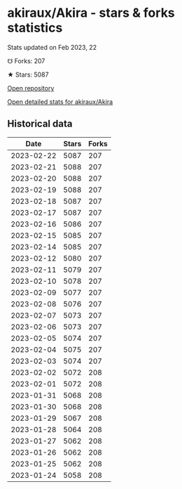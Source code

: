 # akiraux/Akira - stars & forks statistics

Stats updated on Feb 2023, 22

☋ Forks: 207

★ Stars: 5087

[Open repository](https://github.com/akiraux/Akira)

[Open detailed stats for akiraux/Akira](https://reviewgithub.com/rep/akiraux/Akira)

## Historical data
| Date | Stars | Forks |
|------|-------|-------|
| 2023-02-22 | 5087 | 207 | 
| 2023-02-21 | 5088 | 207 | 
| 2023-02-20 | 5088 | 207 | 
| 2023-02-19 | 5088 | 207 | 
| 2023-02-18 | 5087 | 207 | 
| 2023-02-17 | 5087 | 207 | 
| 2023-02-16 | 5086 | 207 | 
| 2023-02-15 | 5085 | 207 | 
| 2023-02-14 | 5085 | 207 | 
| 2023-02-12 | 5080 | 207 | 
| 2023-02-11 | 5079 | 207 | 
| 2023-02-10 | 5078 | 207 | 
| 2023-02-09 | 5077 | 207 | 
| 2023-02-08 | 5076 | 207 | 
| 2023-02-07 | 5073 | 207 | 
| 2023-02-06 | 5073 | 207 | 
| 2023-02-05 | 5074 | 207 | 
| 2023-02-04 | 5075 | 207 | 
| 2023-02-03 | 5074 | 207 | 
| 2023-02-02 | 5072 | 208 | 
| 2023-02-01 | 5072 | 208 | 
| 2023-01-31 | 5068 | 208 | 
| 2023-01-30 | 5068 | 208 | 
| 2023-01-29 | 5067 | 208 | 
| 2023-01-28 | 5064 | 208 | 
| 2023-01-27 | 5062 | 208 | 
| 2023-01-26 | 5062 | 208 | 
| 2023-01-25 | 5062 | 208 | 
| 2023-01-24 | 5058 | 208 | 

